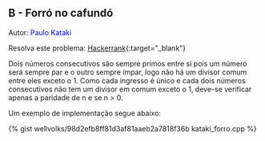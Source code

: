 ## B - Forró no cafundó
<div id="forro"></div>

Autor: <font color = "blue">Paulo Kataki</font>

Resolva este problema: [Hackerrank][hackerrank-b]{:target="_blank"}

Dois números consecutivos são sempre primos entre si pois um número será sempre par e o outro sempre ímpar, logo não há um divisor comum entre eles exceto o 1. Como cada ingresso é único e cada dois números consecutivos não tem um divisor em comum exceto o 1, deve-se verificar apenas a paridade de n e se n > 0. 

Um exemplo de implementação segue abaixo:

{% gist wellvolks/98d2efb8ff81d3af81aaeb2a7818f36b kataki_forro.cpp %}

[hackerrank-b]: https://www.hackerrank.com/contests/2-competicao-de-programacao-infufg-20182/challenges/forro-no-cafundo
